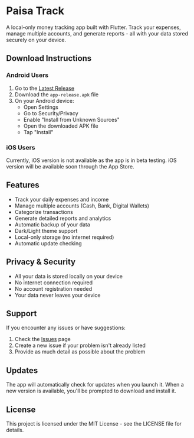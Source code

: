 # Paisa Track

A local-only money tracking app built with Flutter. Track your expenses, manage multiple accounts, and generate reports - all with your data stored securely on your device.

## Download Instructions

### Android Users
1. Go to the [Latest Release](https://github.com/Anishddc/paisa_track/releases/latest)
2. Download the `app-release.apk` file
3. On your Android device:
   - Open Settings
   - Go to Security/Privacy
   - Enable "Install from Unknown Sources"
   - Open the downloaded APK file
   - Tap "Install"

### iOS Users
Currently, iOS version is not available as the app is in beta testing. iOS version will be available soon through the App Store.

## Features
- Track your daily expenses and income
- Manage multiple accounts (Cash, Bank, Digital Wallets)
- Categorize transactions
- Generate detailed reports and analytics
- Automatic backup of your data
- Dark/Light theme support
- Local-only storage (no internet required)
- Automatic update checking

## Privacy & Security
- All your data is stored locally on your device
- No internet connection required
- No account registration needed
- Your data never leaves your device

## Support
If you encounter any issues or have suggestions:
1. Check the [Issues](https://github.com/Anishddc/paisa_track/issues) page
2. Create a new issue if your problem isn't already listed
3. Provide as much detail as possible about the problem

## Updates
The app will automatically check for updates when you launch it. When a new version is available, you'll be prompted to download and install it.

## License
This project is licensed under the MIT License - see the LICENSE file for details. 